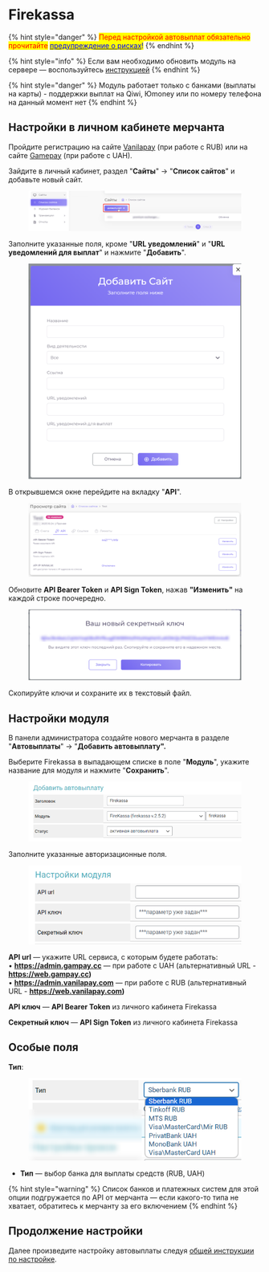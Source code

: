 # Firekassa

{% hint style="danger" %}
<mark style="color:red;">Перед настройкой автовыплат обязательно прочитайте</mark> [<mark style="color:blue;">предупреждение о рисках</mark>](https://premium.gitbook.io/main/osnovnye-nastroiki/merchanty-i-avtovyplaty/avtovyplaty/preduprezhdenie-o-riskakh)<mark style="color:blue;">!</mark>
{% endhint %}

{% hint style="info" %}
Если вам необходимо обновить модуль на сервере — воспользуйтесь [инструкцией](https://premium.gitbook.io/main/osnovnye-nastroiki/faq/obnovlenie-failov-skripta-na-servere/kak-obnovit-faily-na-servere#moduli-merchantov-i-avtovyplat)
{% endhint %}

{% hint style="danger" %}
Модуль работает только с банками (выплаты на карты) - поддержки выплат на Qiwi, Юmoney или по номеру телефона на данный момент нет
{% endhint %}

## Настройки в личном кабинете мерчанта

Пройдите регистрацию на сайте [Vanilapay](https://web.vanilapay.com/) (при работе с RUB) или на сайте [Gamepay](https://web.gampay.cc/) (при работе с UAH).

Зайдите в личный кабинет, раздел "**Сайты**" -> "**Список сайтов**" и добавьте новый сайт.

<figure><img src="../../../.gitbook/assets/image (808).png" alt=""><figcaption></figcaption></figure>

Заполните указанные поля, кроме "**URL уведомлений**" и "**URL уведомлений для выплат**" и нажмите "**Добавить**".

<figure><img src="../../../.gitbook/assets/image (809).png" alt="" width="563"><figcaption></figcaption></figure>

В открывшемся окне перейдите на вкладку "**API**".

<figure><img src="../../../.gitbook/assets/image (810).png" alt=""><figcaption></figcaption></figure>

Обновите **API Bearer Token** и **API Sign Token**, нажав **"Изменить"** на каждой строке поочередно.

<figure><img src="../../../.gitbook/assets/image (811).png" alt=""><figcaption></figcaption></figure>

Скопируйте ключи и сохраните их в текстовый файл.

## **Настройки модуля**

В панели администратора создайте нового мерчанта в разделе "**Автовыплаты**" -> "**Добавить автовыплату".**

Выберите Firekassa в выпадающем списке в поле "**Модуль**", укажите название для модуля и нажмите "**Сохранить**".

<figure><img src="../../../.gitbook/assets/image (805).png" alt=""><figcaption></figcaption></figure>

Заполните указанные авторизационные поля.

<figure><img src="../../../.gitbook/assets/image (1488).png" alt=""><figcaption></figcaption></figure>

**API url** — укажите URL сервиса, с которым будете работать:\
• **https://admin.gampay.cc** — при работе с UAH (альтернативный URL - **https://web.gampay.cc)**\
• **https://admin.vanilapay.com** — при работе с RUB (альтернативный URL - **https://web.vanilapay.com)**

**API ключ** — **API Bearer Token** из личного кабинета Firekassa

**Секретный ключ** — **API Sign Token** из личного кабинета Firekassa

## Особые поля

**Тип**:

<figure><img src="../../../.gitbook/assets/image (707).png" alt=""><figcaption></figcaption></figure>

* **Тип** — выбор банка для выплаты средств (RUB, UAH)

{% hint style="warning" %}
Список банков и платежных систем для этой опции подгружается по API от мерчанта — если какого-то типа не хватает, обратитесь к мерчанту за его включением
{% endhint %}

## Продолжение настройки

Далее произведите настройку автовыплаты следуя [общей инструкции по настройке](https://premium.gitbook.io/rukovodstvo-polzovatelya/osnovnye-nastroiki/merchanty-i-avtovyplaty/avtovyplaty/obshie-nastroiki-merchantov-avtovyplat).
